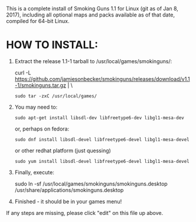 This is a complete install of Smoking Guns 1.1 for Linux (git as of Jan 8, 2017),
including all optional maps and packs available as of that date, compiled for 64-bit Linux.

HOW TO INSTALL:
===============

 1. Extract the release 1.1-1 tarball to /usr/local/games/smokinguns/:

    curl -L https://github.com/jamiesonbecker/smokinguns/releases/download/v1.1-1/smokinguns.tar.gz | \

        sudo tar -zxC /usr/local/games/

 2. You may need to:

        sudo apt-get install libsdl-dev libfreetype6-dev libgl1-mesa-dev

    or, perhaps on fedora:

        sudo dnf install libsdl-devel libfreetype6-devel libgl1-mesa-devel

    or other  redhat platform (just quessing)

        sudo yum install libsdl-devel libfreetype6-devel libgl1-mesa-devel

 3. Finally, execute:

    sudo ln -sf /usr/local/games/smokinguns/smokinguns.desktop /usr/share/applications/smokinguns.desktop

 4. Finished - it should be in your games menu!


If any steps are missing, please click "edit" on this file up above.
